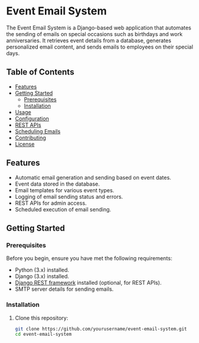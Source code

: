 # Event Email System

The Event Email System is a Django-based web application that automates the sending of emails on special occasions such as birthdays and work anniversaries. It retrieves event details from a database, generates personalized email content, and sends emails to employees on their special days.

## Table of Contents

- [Features](#features)
- [Getting Started](#getting-started)
  - [Prerequisites](#prerequisites)
  - [Installation](#installation)
- [Usage](#usage)
- [Configuration](#configuration)
- [REST APIs](#rest-apis)
- [Scheduling Emails](#scheduling-emails)
- [Contributing](#contributing)
- [License](#license)

## Features

- Automatic email generation and sending based on event dates.
- Event data stored in the database.
- Email templates for various event types.
- Logging of email sending status and errors.
- REST APIs for admin access.
- Scheduled execution of email sending.

## Getting Started

### Prerequisites

Before you begin, ensure you have met the following requirements:

- Python (3.x) installed.
- Django (3.x) installed.
- [Django REST framework](https://www.django-rest-framework.org/) installed (optional, for REST APIs).
- SMTP server details for sending emails.

### Installation

1. Clone this repository:

   ```bash
   git clone https://github.com/yourusername/event-email-system.git
   cd event-email-system
